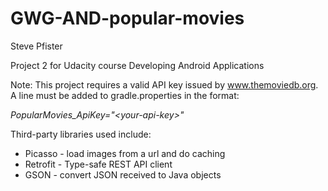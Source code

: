 # GWG-AND-popular-movies

Steve Pfister

Project 2 for Udacity course Developing Android Applications

Note: This project requires a valid API key issued by www.themoviedb.org. A line must be added to gradle.properties in the format:

_PopularMovies_ApiKey="\<your-api-key\>"_

Third-party libraries used include:
* Picasso - load images from a url and do caching
* Retrofit - Type-safe REST API client
* GSON - convert JSON received to Java objects